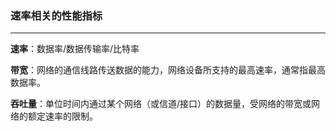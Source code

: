 ### 速率相关的性能指标

---

**速率**：数据率/数据传输率/比特率

**带宽**：网络的通信线路传送数据的能力，网络设备所支持的最高速率，通常指最高数据率。

**吞吐量**：单位时间内通过某个网络（或信道/接口）的数据量，受网络的带宽或网络的额定速率的限制。

